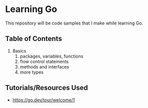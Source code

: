 # Learning Go

This repository will be code samples that I make while learning Go.

## Table of Contents
1. Basics
	1. packages, variables, functions
	2. flow control statements
	3. methods and interfaces
	4. more types
    
## Tutorials/Resources Used

- https://go.dev/tour/welcome/1
